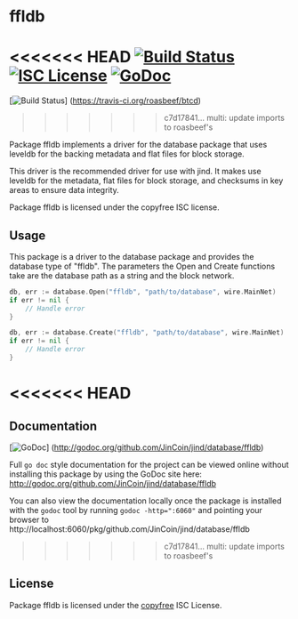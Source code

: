 ffldb
=====

<<<<<<< HEAD
[![Build Status](https://travis-ci.org/roasbeef/btcd.png?branch=master)](https://travis-ci.org/roasbeef/btcd)
[![ISC License](http://img.shields.io/badge/license-ISC-blue.svg)](http://copyfree.org)
[![GoDoc](https://godoc.org/github.com/JinCoin/jind/database/ffldb?status.png)](http://godoc.org/github.com/JinCoin/jind/database/ffldb)
=======
[![Build Status](https://travis-ci.org/roasbeef/btcd.png?branch=master)]
(https://travis-ci.org/roasbeef/btcd)
>>>>>>> c7d17841... multi: update imports to roasbeef's

Package ffldb implements a driver for the database package that uses leveldb for
the backing metadata and flat files for block storage.

This driver is the recommended driver for use with jind.  It makes use leveldb
for the metadata, flat files for block storage, and checksums in key areas to
ensure data integrity.

Package ffldb is licensed under the copyfree ISC license.

## Usage

This package is a driver to the database package and provides the database type
of "ffldb".  The parameters the Open and Create functions take are the
database path as a string and the block network.

```Go
db, err := database.Open("ffldb", "path/to/database", wire.MainNet)
if err != nil {
	// Handle error
}
```

```Go
db, err := database.Create("ffldb", "path/to/database", wire.MainNet)
if err != nil {
	// Handle error
}
```

<<<<<<< HEAD
=======
## Documentation

[![GoDoc](https://godoc.org/github.com/JinCoin/jind/database/ffldb?status.png)]
(http://godoc.org/github.com/JinCoin/jind/database/ffldb)

Full `go doc` style documentation for the project can be viewed online without
installing this package by using the GoDoc site here:
http://godoc.org/github.com/JinCoin/jind/database/ffldb

You can also view the documentation locally once the package is installed with
the `godoc` tool by running `godoc -http=":6060"` and pointing your browser to
http://localhost:6060/pkg/github.com/JinCoin/jind/database/ffldb

>>>>>>> c7d17841... multi: update imports to roasbeef's
## License

Package ffldb is licensed under the [copyfree](http://copyfree.org) ISC
License.
